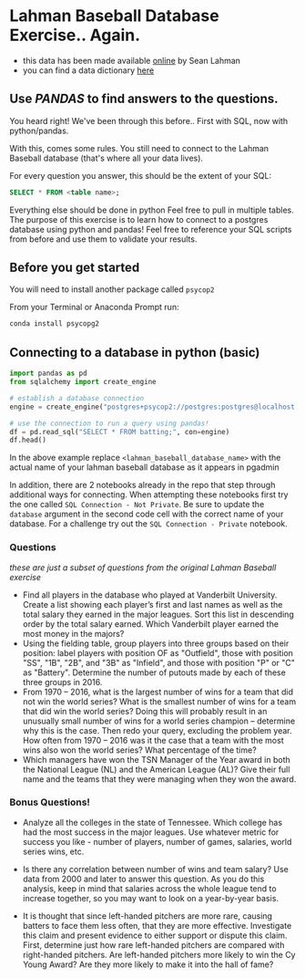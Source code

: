 # Lahman Baseball Database Exercise.. Again.
- this data has been made available [online](http://www.seanlahman.com/baseball-archive/statistics/) by Sean Lahman
- you can find a data dictionary [here](http://www.seanlahman.com/files/database/readme2016.txt)

## Use _PANDAS_ to find answers to the questions.
You heard right!
We've been through this before..
First with SQL, now with python/pandas.

With this, comes some rules.
You still need to connect to the Lahman Baseball database (that's where all your data lives).

For every question you answer, this should be the extent of your SQL:
```sql
SELECT * FROM <table name>;
```

Everything else should be done in python
Feel free to pull in multiple tables.
The purpose of this exercise is to learn how to connect to a postgres database using python and pandas! Feel free to reference your SQL scripts from before and use them to validate your results.

## Before you get started
You will need to install another package called `psycop2`

From your Terminal or Anaconda Prompt run:
```python
conda install psycopg2
```

## Connecting to a database in python (basic)

```python
import pandas as pd
from sqlalchemy import create_engine

# establish a database connection
engine = create_engine("postgres+psycop2://postgres:postgres@localhost:5432/<lahman_baseball_database_name>")

# use the connection to run a query using pandas!
df = pd.read_sql("SELECT * FROM batting;", con=engine)
df.head()
```

In the above example replace `<lahman_baseball_database_name>` with the actual name of your lahman baseball database as it appears in pgadmin

In addition, there are 2 notebooks already in the repo that step through additional ways for connecting. When attempting these notebooks first try the one called `SQL Connection - Not Private`. Be sure to update the `database` argument in the second code cell with the correct name of your database. For a challenge try out the `SQL Connection - Private` notebook.

### Questions
_these are just a subset of questions from the original Lahman Baseball exercise_

* Find all players in the database who played at Vanderbilt University.
Create a list showing each player’s first and last names as well as the total salary they earned in the major leagues.
Sort this list in descending order by the total salary earned.
Which Vanderbilt player earned the most money in the majors?
* Using the fielding table, group players into three groups based on their position: label players with position OF as "Outfield", those with position "SS", "1B", "2B", and "3B" as "Infield", and those with position "P" or "C" as "Battery".
Determine the number of putouts made by each of these three groups in 2016.
* From 1970 – 2016, what is the largest number of wins for a team that did not win the world series?
What is the smallest number of wins for a team that did win the world series?
Doing this will probably result in an unusually small number of wins for a world series champion – determine why this is the case.
Then redo your query, excluding the problem year.
How often from 1970 – 2016 was it the case that a team with the most wins also won the world series?
What percentage of the time?
* Which managers have won the TSN Manager of the Year award in both the National League (NL) and the American League (AL)?
Give their full name and the teams that they were managing when they won the award.

### Bonus Questions!
* Analyze all the colleges in the state of Tennessee.
Which college has had the most success in the major leagues.
Use whatever metric for success you like - number of players, number of games, salaries, world series wins, etc.

* Is there any correlation between number of wins and team salary?
Use data from 2000 and later to answer this question.
As you do this analysis, keep in mind that salaries across the whole league tend to increase together, so you may want to look on a year-by-year basis.

* It is thought that since left-handed pitchers are more rare, causing batters to face them less often, that they are more effective.
Investigate this claim and present evidence to either support or dispute this claim.
First, determine just how rare left-handed pitchers are compared with right-handed pitchers.
Are left-handed pitchers more likely to win the Cy Young Award?
Are they more likely to make it into the hall of fame?
